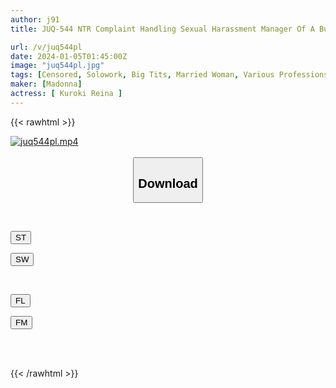 ```yaml
---
author: j91
title: JUQ-544 NTR Complaint Handling Sexual Harassment Manager Of A Business Partner And His Wife's [Reading Warning] Cuckolding Story Reina Kuroki

url: /v/juq544pl
date: 2024-01-05T01:45:00Z
image: "juq544pl.jpg"
tags: [Censored, Solowork, Big Tits, Married Woman, Various Professions, Mature Woman, Cuckold	]
maker: [Madonna]
actress: [ Kuroki Reina ]
---
```



{{< rawhtml >}}

<div class="video" data-videoid="RDqxMaKXxxhdM11">
    <a href="javascript:;">
        <img src="/v/juq544pl/juq544pl.jpg" width="WIDTH" height="HEIGHT" alt="juq544pl.mp4" loading="lazy">
    </a>
</div>

<script type="text/javascript" src="https://j91.asia/asset/on-demand-st.js"></script>

<br>
  <link rel="stylesheet" href="https://j91.asia/asset/bs5.css">
  
  <center>
  <button class="btn btn-primary" type="button" data-bs-toggle="collapse" data-bs-target=".multi-collapse" aria-expanded="false" aria-controls="multiCollapseExample1 multiCollapseExample2"><h2>Download</h2></button></center>
</p>
<div class="row">
  <div class="col">
    <div class="collapse multi-collapse" id="multiCollapseExample1">
      <div class="card card-body">
	      	      <br>
<div class="buttons">  
<p><a href="https://streamtape.to/v/RDqxMaKXxxhdM11" target="_blank"><button class="btn-hover color-3"><i class="fa fa-download"></i> ST</button></a></p>
<p><a href="https://flaswish.com/116gh0915syf" target="_blank"><button class="btn-hover color-2"><i class="fa fa-download"></i> SW</button></a></p></div>
    </div>
  </div>
</div>
  <div class="col">
    <div class="collapse multi-collapse" id="multiCollapseExample2">
      <div class="card card-body">
	      <br>
<div class="buttons">
<p><a href="javascript:;" target="_blank"><button class="btn-hover color-9"><i class="fa fa-download"></i> FL</button></a></p>
<p><a href="javascript:;" target="_blank"><button class="btn-hover color-8"><i class="fa fa-download"></i> FM</button></a></p></div>
<br><br>
      </div>
    </div>
  </div>
</div>

{{< /rawhtml >}}